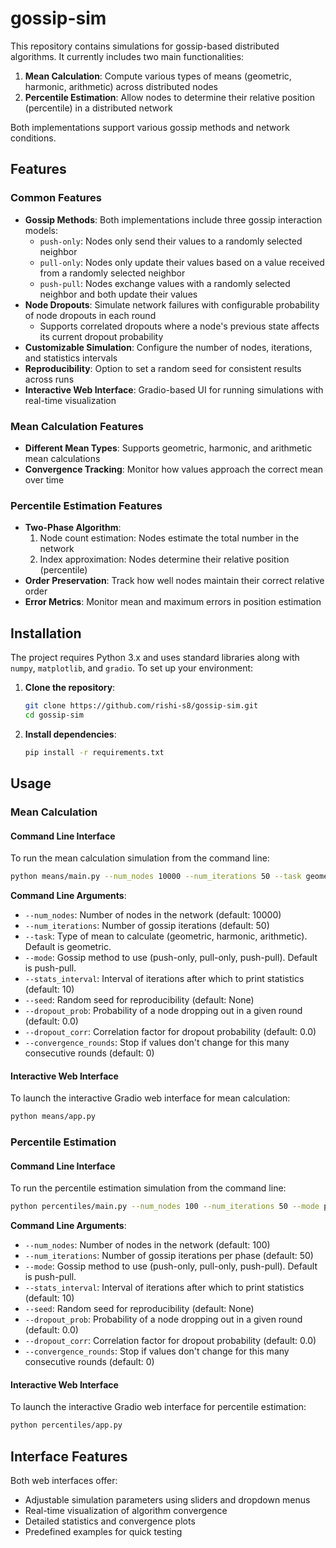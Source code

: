 # gossip-sim

This repository contains simulations for gossip-based distributed algorithms. It currently includes two main functionalities:

1. **Mean Calculation**: Compute various types of means (geometric, harmonic, arithmetic) across distributed nodes
2. **Percentile Estimation**: Allow nodes to determine their relative position (percentile) in a distributed network

Both implementations support various gossip methods and network conditions.

## Features

### Common Features
- **Gossip Methods**: Both implementations include three gossip interaction models:
  - `push-only`: Nodes only send their values to a randomly selected neighbor
  - `pull-only`: Nodes only update their values based on a value received from a randomly selected neighbor
  - `push-pull`: Nodes exchange values with a randomly selected neighbor and both update their values
- **Node Dropouts**: Simulate network failures with configurable probability of node dropouts in each round
  - Supports correlated dropouts where a node's previous state affects its current dropout probability
- **Customizable Simulation**: Configure the number of nodes, iterations, and statistics intervals
- **Reproducibility**: Option to set a random seed for consistent results across runs
- **Interactive Web Interface**: Gradio-based UI for running simulations with real-time visualization

### Mean Calculation Features
- **Different Mean Types**: Supports geometric, harmonic, and arithmetic mean calculations
- **Convergence Tracking**: Monitor how values approach the correct mean over time

### Percentile Estimation Features
- **Two-Phase Algorithm**: 
  1. Node count estimation: Nodes estimate the total number in the network
  2. Index approximation: Nodes determine their relative position (percentile)
- **Order Preservation**: Track how well nodes maintain their correct relative order
- **Error Metrics**: Monitor mean and maximum errors in position estimation

## Installation

The project requires Python 3.x and uses standard libraries along with `numpy`, `matplotlib`, and `gradio`. To set up your environment:

1. **Clone the repository**:
   ```bash
   git clone https://github.com/rishi-s8/gossip-sim.git
   cd gossip-sim
   ```

2. **Install dependencies**:
   ```bash
   pip install -r requirements.txt
   ```

## Usage

### Mean Calculation

#### Command Line Interface
To run the mean calculation simulation from the command line:
    
```bash
python means/main.py --num_nodes 10000 --num_iterations 50 --task geometric --mode push-pull --stats_interval 5 --seed 42 --dropout_prob 0.1 --dropout_corr 0.5
```

**Command Line Arguments**:
- `--num_nodes`: Number of nodes in the network (default: 10000)
- `--num_iterations`: Number of gossip iterations (default: 50)
- `--task`: Type of mean to calculate (geometric, harmonic, arithmetic). Default is geometric.
- `--mode`: Gossip method to use (push-only, pull-only, push-pull). Default is push-pull.
- `--stats_interval`: Interval of iterations after which to print statistics (default: 10)
- `--seed`: Random seed for reproducibility (default: None)
- `--dropout_prob`: Probability of a node dropping out in a given round (default: 0.0)
- `--dropout_corr`: Correlation factor for dropout probability (default: 0.0)
- `--convergence_rounds`: Stop if values don't change for this many consecutive rounds (default: 0)

#### Interactive Web Interface
To launch the interactive Gradio web interface for mean calculation:

```bash
python means/app.py
```

### Percentile Estimation

#### Command Line Interface
To run the percentile estimation simulation from the command line:
    
```bash
python percentiles/main.py --num_nodes 100 --num_iterations 50 --mode push-pull --stats_interval 5 --seed 42 --dropout_prob 0.1 --dropout_corr 0.5
```

**Command Line Arguments**:
- `--num_nodes`: Number of nodes in the network (default: 100)
- `--num_iterations`: Number of gossip iterations per phase (default: 50)
- `--mode`: Gossip method to use (push-only, pull-only, push-pull). Default is push-pull.
- `--stats_interval`: Interval of iterations after which to print statistics (default: 10)
- `--seed`: Random seed for reproducibility (default: None)
- `--dropout_prob`: Probability of a node dropping out in a given round (default: 0.0)
- `--dropout_corr`: Correlation factor for dropout probability (default: 0.0)
- `--convergence_rounds`: Stop if values don't change for this many consecutive rounds (default: 0)

#### Interactive Web Interface
To launch the interactive Gradio web interface for percentile estimation:

```bash
python percentiles/app.py
```

## Interface Features

Both web interfaces offer:
- Adjustable simulation parameters using sliders and dropdown menus
- Real-time visualization of algorithm convergence
- Detailed statistics and convergence plots
- Predefined examples for quick testing
